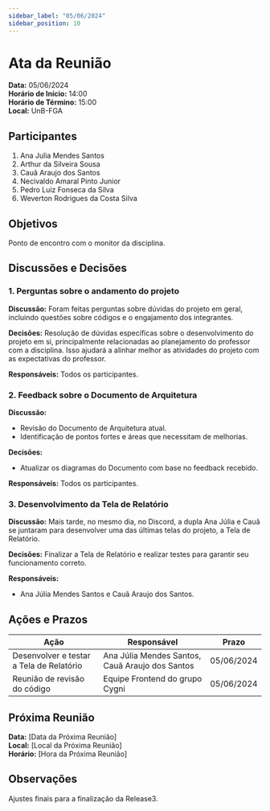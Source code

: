 ```yaml
---
sidebar_label: "05/06/2024"
sidebar_position: 10
---
```

# Ata da Reunião

**Data:** 05/06/2024  
**Horário de Início:** 14:00  
**Horário de Término:** 15:00  
**Local:** UnB-FGA

## Participantes
1. Ana Julia Mendes Santos
2. Arthur da Silveira Sousa
3. Cauã Araujo dos Santos
4. Necivaldo Amaral Pinto Junior
5. Pedro Luiz Fonseca da Silva
6. Weverton Rodrigues da Costa Silva

## Objetivos
Ponto de encontro com o monitor da disciplina.

## Discussões e Decisões

### 1. Perguntas sobre o andamento do projeto 
**Discussão:**
Foram feitas perguntas sobre dúvidas do projeto em geral, incluindo questões sobre códigos e o engajamento dos integrantes.

**Decisões:**
Resolução de dúvidas específicas sobre o desenvolvimento do projeto em si, principalmente relacionadas ao planejamento do professor com a disciplina. Isso ajudará a alinhar melhor as atividades do projeto com as expectativas do professor.

**Responsáveis:**
Todos os participantes.

### 2. Feedback sobre o Documento de Arquitetura
**Discussão:**
- Revisão do Documento de Arquitetura atual.
- Identificação de pontos fortes e áreas que necessitam de melhorias.

**Decisões:**
- Atualizar os diagramas do Documento com base no feedback recebido.

**Responsáveis:**
Todos os participantes.

### 3. Desenvolvimento da Tela de Relatório 
**Discussão:**
Mais tarde, no mesmo dia, no Discord, a dupla Ana Júlia e Cauã se juntaram para desenvolver uma das últimas telas do projeto, a Tela de Relatório.

**Decisões:**
Finalizar a Tela de Relatório e realizar testes para garantir seu funcionamento correto.

**Responsáveis:**
- Ana Júlia Mendes Santos e Cauã Araujo dos Santos.

## Ações e Prazos
| Ação                             | Responsável             | Prazo         |
| -------------------------------- | ----------------------- | ------------- |
| Desenvolver e testar a Tela de Relatório | Ana Júlia Mendes Santos, Cauã Araujo dos Santos | 05/06/2024 |
| Reunião de revisão do código            | Equipe Frontend do grupo Cygni | 05/06/2024 |

## Próxima Reunião
**Data:** [Data da Próxima Reunião]  
**Local:** [Local da Próxima Reunião]  
**Horário:** [Hora da Próxima Reunião]  

## Observações
Ajustes finais para a finalização da Release3.
